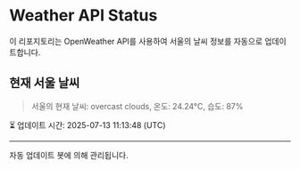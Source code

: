 
# Weather API Status

이 리포지토리는 OpenWeather API를 사용하여 서울의 날씨 정보를 자동으로 업데이트합니다.

## 현재 서울 날씨
> 서울의 현재 날씨: overcast clouds, 온도: 24.24°C, 습도: 87%

⏳ 업데이트 시간: 2025-07-13 11:13:48 (UTC)

---
자동 업데이트 봇에 의해 관리됩니다.
